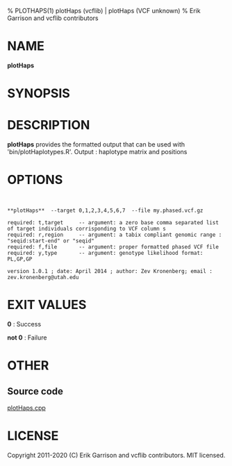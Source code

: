 % PLOTHAPS(1) plotHaps (vcflib) | plotHaps (VCF unknown)
% Erik Garrison and vcflib contributors

# NAME

**plotHaps**

# SYNOPSIS



# DESCRIPTION

**plotHaps** provides the formatted output that can be used with 'bin/plotHaplotypes.R'. Output : haplotype matrix and positions



# OPTIONS

```


**plotHaps**  --target 0,1,2,3,4,5,6,7  --file my.phased.vcf.gz                                                           

required: t,target     -- argument: a zero base comma separated list of target individuals corrisponding to VCF column s        
required: r,region     -- argument: a tabix compliant genomic range : "seqid:start-end" or "seqid"                          
required: f,file       -- argument: proper formatted phased VCF file                                                            
required: y,type       -- argument: genotype likelihood format: PL,GP,GP                                                        

version 1.0.1 ; date: April 2014 ; author: Zev Kronenberg; email : zev.kronenberg@utah.edu 

```





# EXIT VALUES

**0**
: Success

**not 0**
: Failure

# OTHER

## Source code

[plotHaps.cpp](https://github.com/vcflib/vcflib/blob/master/src/plotHaps.cpp)

# LICENSE

Copyright 2011-2020 (C) Erik Garrison and vcflib contributors. MIT licensed.

<!--
  Created with ./scripts/bin2md.rb scripts/bin2md-template.erb
-->
